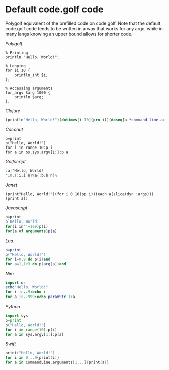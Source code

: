 # Default code.golf code

Polygolf equivalent of the prefilled code on code.golf. Note that the default code.golf code tends to be written in a way that works for any argc, while in many langs knowing an upper bound allows for shorter code.

_Polygolf_

```polygolf
% Printing
println "Hello, World!";

% Looping
for $i 10 {
    println_int $i;
};

% Accessing arguments
for_argv $arg 1000 {
    println $arg;
};
```

_Clojure_

```clojure
(println"Hello, World!")(dotimes[i 10](prn i))(doseq[a *command-line-args*](println a))
```

_Coconut_

```coconut
p=print
p("Hello, World!")
for i in range 10:p i
for a in os.sys.argv[1:]:p a
```

_Golfscript_

```gs
:a;"Hello, World!
"10,{:i;i n}%a{:b;b n}%
```

_Janet_

```janet
(print"Hello, World!")(for i 0 10(pp i))(each a(slice(dyn :args)1)(print a))
```

_Javascript_

```javascript
p=print
p`Hello, World!`
for(i in''+1e9)p(i)
for(a of arguments)p(a)
```

_Lua_

```lua
p=print
p("Hello, World!")
for i=0,9 do p(i)end
for a=1,1e3 do p(arg[a])end
```

_Nim_

```nim
import os
echo"Hello, World!"
for i in..9:echo i
for a in..999:echo paramStr 1+a
```

_Python_

```python
import sys
p=print
p("Hello, World!")
for i in range(10):p(i)
for a in sys.argv[1:]:p(a)
```

_Swift_

```swift
print("Hello, World!")
for i in 0...9{print(i)}
for a in CommandLine.arguments[1...]{print(a)}
```
